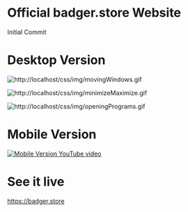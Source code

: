 # Official badger.store Website
Initial Commit

# Desktop Version

![http://localhost/css/img/movingWindows.gif](http://localhost/css/img/movingWindows.gif)

![http://localhost/css/img/minimizeMaximize.gif](http://localhost/css/img/minimizeMaximize.gif)

![http://localhost/css/img/openingPrograms.gif](http://localhost/css/img/openingPrograms.gif)

# Mobile Version

[![Mobile Version YouTube video](https://img.youtube.com/vi/In9L0MPfwUQ/0.jpg)](https://www.youtube.com/watch?v=In9L0MPfwUQ)

# See it live
https://badger.store
